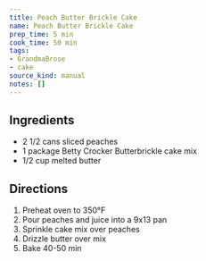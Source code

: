 ```yaml
---
title: Peach Butter Brickle Cake
name: Peach Butter Brickle Cake
prep_time: 5 min
cook_time: 50 min
tags:
- GrandmaBrose
- cake
source_kind: manual
notes: []
---
```


## Ingredients
- 2 1/2 cans sliced peaches
- 1 package Betty Crocker Butterbrickle cake mix
- 1/2 cup melted butter


## Directions
1. Preheat oven to 350°F
2. Pour peaches and juice into a 9x13 pan
3. Sprinkle cake mix over peaches
4. Drizzle butter over mix
5. Bake 40-50 min
